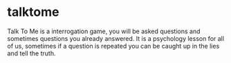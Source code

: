 # talktome
Talk To Me is a interrogation game, you will be asked questions and sometimes questions you already answered. It is a psychology lesson for all of us, sometimes if a question is repeated you can be caught up in the lies and tell the truth.

